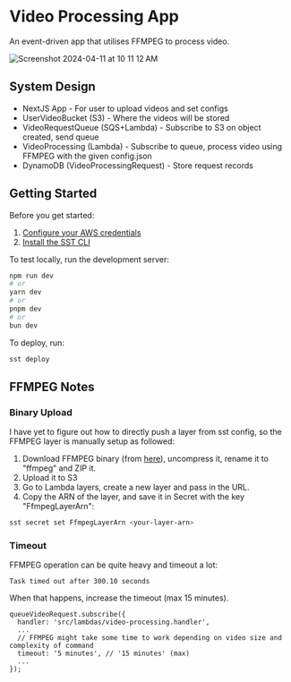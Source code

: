 # Video Processing App

An event-driven app that utilises FFMPEG to process video.

![Screenshot 2024-04-11 at 10 11 12 AM](https://github.com/zhifez/video-processing-app-sst/assets/33366655/5c06c798-4eeb-45ed-b1c7-4abdda685274)


## System Design

- NextJS App - For user to upload videos and set configs
- UserVideoBucket (S3) - Where the videos will be stored
- VideoRequestQueue (SQS+Lambda) - Subscribe to S3 on object created, send queue
- VideoProcessing (Lambda) - Subscribe to queue, process video using FFMPEG with the given config.json
- DynamoDB (VideoProcessingRequest) - Store request records

## Getting Started

Before you get started:

1. [Configure your AWS credentials](https://docs.sst.dev/advanced/iam-credentials#loading-from-a-file)
2. [Install the SST CLI](https://ion.sst.dev/docs/reference/cli)

To test locally, run the development server:

```bash
npm run dev
# or
yarn dev
# or
pnpm dev
# or
bun dev
```

To deploy, run:

```bash
sst deploy
```

## FFMPEG Notes

### Binary Upload

I have yet to figure out how to directly push a layer from sst config, so the FFMPEG layer is manually setup as followed:
1. Download FFMPEG binary (from [here](https://johnvansickle.com/ffmpeg/)), uncompress it, rename it to "ffmpeg" and ZIP it.
2. Upload it to S3
3. Go to Lambda layers, create a new layer and pass in the URL.
4. Copy the ARN of the layer, and save it in Secret with the key "FfmpegLayerArn":
```bash
sst secret set FfmpegLayerArn <your-layer-arn>
```

### Timeout

FFMPEG operation can be quite heavy and timeout a lot:

```
Task timed out after 300.10 seconds
```

When that happens, increase the timeout (max 15 minutes).

```
queueVideoRequest.subscribe({
  handler: 'src/lambdas/video-processing.handler',
  ...
  // FFMPEG might take some time to work depending on video size and complexity of command
  timeout: '5 minutes', // '15 minutes' (max)
  ...
});
```
